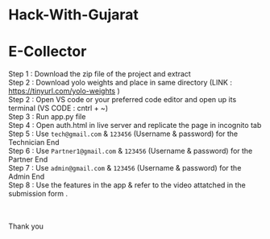 # Hack-With-Gujarat

# E-Collector

Step 1 : Download the zip file of the project and extract <br>
Step 2 : Download yolo weights and place in same directory (LINK : https://tinyurl.com/yolo-weights ) <br>
Step 2 : Open VS code or your preferred code editor and open up its terminal (VS CODE : cntrl + ~)<br>
Step 3 : Run app.py file <br>
Step 4 : Open auth.html in live server and replicate the page in incognito tab<br>
Step 5 : Use `tech@gmail.com` & `123456` (Username & password) for the Technician End<br>
Step 6 : Use `Partner1@gmail.com` & `123456` (Username & password) for the Partner End<br>
Step 7 : Use `admin@gmail.com` & `123456` (Username & password) for the Admin End<br>
Step 8 : Use the features in the app & refer to the video attatched in the submission form .<br><br><br>


Thank you
